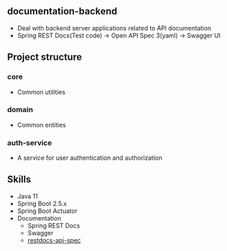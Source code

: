 ## documentation-backend
* Deal with backend server applications related to API documentation
* Spring REST Docs(Test code) -> Open API Spec 3(yaml) -> Swagger UI 

## Project structure

### core
* Common utilities

### domain
* Common entities

### auth-service
* A service for user authentication and authorization 

## Skills
* Java 11
* Spring Boot 2.5.x
* Spring Boot Actuator
* Documentation
  * Spring REST Docs
  * Swagger
  * [restdocs-api-spec](https://github.com/ePages-de/restdocs-api-spec#gradle-plugin-configuration)
